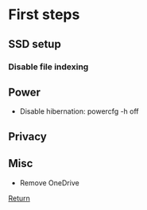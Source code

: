 # First steps

## SSD setup

### Disable file indexing

## Power

- Disable hibernation: powercfg -h off

## Privacy

## Misc

- Remove OneDrive


[Return](https://acharluk.github.io/Computer-setup)